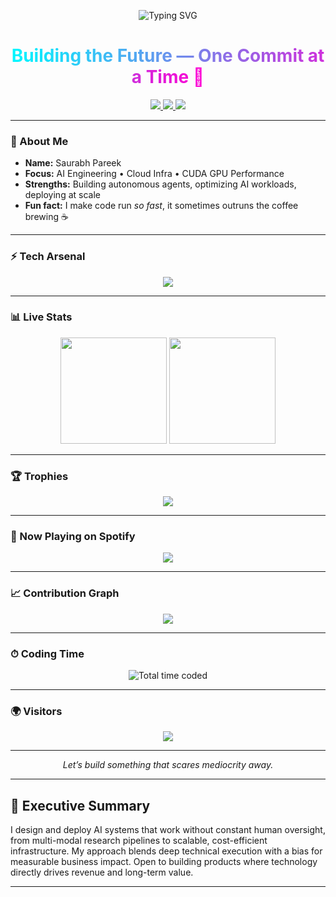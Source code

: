 <!-- Typing animation intro -->
<p align="center">
  <img src="https://readme-typing-svg.demolab.com?font=Fira+Code&pause=1000&color=00F7FF&center=true&vCenter=true&width=500&lines=Hey%2C+I'm+Saurabh+Pareek;AI+%26+Cloud+Engineer;GPU+Optimization+Specialist;Autonomous+Agent+Builder" alt="Typing SVG" />
</p>

<!-- Gradient headline -->
<h1 align="center">
  <span style="background: linear-gradient(90deg, #00F7FF, #FF00D4); -webkit-background-clip: text; color: transparent;">
    Building the Future — One Commit at a Time 🚀
  </span>
</h1>

<!-- Social badges -->
<p align="center">
  <a href="https://github.com/SaurabhPareek">
    <img src="https://img.shields.io/badge/GitHub-0D1117?style=for-the-badge&logo=github&logoColor=white" />
  </a>
  <a href="https://www.linkedin.com">
    <img src="https://img.shields.io/badge/LinkedIn-0077B5?style=for-the-badge&logo=linkedin&logoColor=white" />
  </a>
  <a href="mailto:youremail@example.com">
    <img src="https://img.shields.io/badge/Email-FF4B4B?style=for-the-badge&logo=gmail&logoColor=white" />
  </a>
</p>

---

### 🧠 About Me
- **Name:** Saurabh Pareek  
- **Focus:** AI Engineering • Cloud Infra • CUDA GPU Performance  
- **Strengths:** Building autonomous agents, optimizing AI workloads, deploying at scale  
- **Fun fact:** I make code run *so fast*, it sometimes outruns the coffee brewing ☕

---

### ⚡ Tech Arsenal
<p align="center">
  <img src="https://skillicons.dev/icons?i=python,cpp,aws,gcp,docker,linux,git,html,css,javascript,tensorflow,pytorch&perline=6" />
</p>

---

### 📊 Live Stats
<p align="center">
  <img src="https://github-readme-stats.vercel.app/api?username=SaurabhPareek&show_icons=true&theme=radical" height="170"/>
  <img src="https://github-readme-stats.vercel.app/api/top-langs/?username=SaurabhPareek&layout=compact&theme=radical" height="170"/>
</p>

---

### 🏆 Trophies
<p align="center">
  <img src="https://github-profile-trophy.vercel.app/?username=SaurabhPareek&theme=radical&no-frame=true&margin-w=15&row=1" />
</p>

---

### 🎵 Now Playing on Spotify
<p align="center">
  <img src="https://spotify-github-profile.vercel.app/api/view?uid=31xyz&cover_image=true&theme=novatorem&bar_color=53b14f&bar_color_cover=true" />
</p>

---

### 📈 Contribution Graph
<p align="center">
  <img src="https://github-readme-activity-graph.vercel.app/graph?username=SaurabhPareek&theme=react-dark&hide_border=true" />
</p>

---

### ⏱ Coding Time
<p align="center">
  <img src="https://wakatime.com/badge/user/00000000-0000-0000-0000-000000000000.svg" alt="Total time coded" />
</p>

---

### 🌍 Visitors
<p align="center">
  <img src="https://komarev.com/ghpvc/?username=SaurabhPareek&style=for-the-badge&color=brightgreen" />
</p>

---

<!-- Footer -->
<p align="center">
  <i>Let’s build something that scares mediocrity away.</i>
</p>

---

## 🧭 Executive Summary
I design and deploy AI systems that work without constant human oversight, from multi-modal research pipelines to scalable, cost-efficient infrastructure. My approach blends deep technical execution with a bias for measurable business impact. Open to building products where technology directly drives revenue and long-term value.

---

<!-- ======= End README ======= -->
